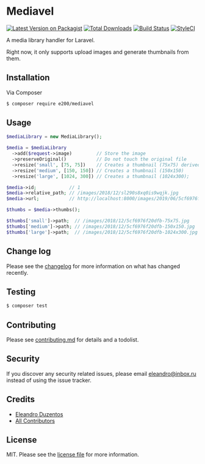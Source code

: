 # Mediavel

[![Latest Version on Packagist][ico-version]][link-packagist]
[![Total Downloads][ico-downloads]][link-downloads]
[![Build Status][ico-travis]][link-travis]
[![StyleCI][ico-styleci]][link-styleci]

A media library handler for Laravel.

Right now, it only supports upload images and generate thumbnails from them.

## Installation

Via Composer

``` bash
$ composer require e200/mediavel
```

## Usage

```php
$mediaLibrary = new MediaLibrary();

$media = $mediaLibrary
  ->add($request->image)         // Store the image
  ->preserveOriginal()           // Do not touch the original file
  ->resize('small', [75, 75])    // Creates a thumbnail (75x75) derived from the original image
  ->resize('medium', [150, 150]) // Creates a thumbnail (150x150)
  ->resize('large', [1024, 300]) // Creates a thumbnail (1024x300);

$media->id;            // 1
$media->relative_path; // /images/2018/12/sl290s8xq0is9wqjk.jpg
$media->url;           // http://localhost:8000/images/2019/06/5cf6976f20dfb.jpg

$thumbs = $media->thumbs();

$thumbs['small']->path;  // /images/2018/12/5cf6976f20dfb-75x75.jpg
$thumbs['medium']->path; // /images/2018/12/5cf6976f20dfb-150x150.jpg
$thumbs['large']->path;  // /images/2018/12/5cf6976f20dfb-1024x300.jpg
```

## Change log

Please see the [changelog](changelog.md) for more information on what has changed recently.

## Testing

``` bash
$ composer test
```

## Contributing

Please see [contributing.md](contributing.md) for details and a todolist.

## Security

If you discover any security related issues, please email eleandro@inbox.ru instead of using the issue tracker.

## Credits

- [Eleandro Duzentos][link-author]
- [All Contributors][link-contributors]

## License

MIT. Please see the [license file](license.md) for more information.

[ico-version]: https://img.shields.io/packagist/v/e200/mediavel.svg?style=flat-square
[ico-downloads]: https://img.shields.io/packagist/dt/e200/mediavel.svg?style=flat-square
[ico-travis]: https://img.shields.io/travis/e200/mediavel/master.svg?style=flat-square
[ico-styleci]: https://styleci.io/repos/12345678/shield

[link-packagist]: https://packagist.org/packages/e200/mediavel
[link-downloads]: https://packagist.org/packages/e200/mediavel
[link-travis]: https://travis-ci.org/e200/mediavel
[link-styleci]: https://styleci.io/repos/12345678
[link-author]: https://github.com/e200
[link-contributors]: ../../contributors
